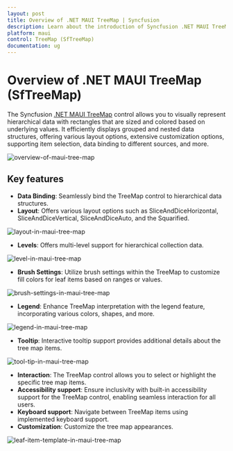 ```yaml
---
layout: post
title: Overview of .NET MAUI TreeMap | Syncfusion
description: Learn about the introduction of Syncfusion .NET MAUI TreeMap(STreeMap) control, its basic features, and the functionalities of treemap.
platform: maui
control: TreeMap (SfTreeMap)
documentation: ug
---
```

 
# Overview of .NET MAUI TreeMap (SfTreeMap)

The Syncfusion [.NET MAUI TreeMap](https://www.syncfusion.com/maui-controls/maui-tree-map) control allows you to visually represent hierarchical data with rectangles that are sized and colored based on underlying values. It efficiently displays grouped and nested data structures, offering various layout options, extensive customization options, supporting item selection, data binding to different sources, and more.

 ![overview-of-maui-tree-map](images/overview/overview-of-maui-tree-map.png)

## Key features 
 
 * **Data Binding**: Seamlessly bind the TreeMap control to hierarchical data structures.
 * **Layout**: Offers various layout options such as SliceAndDiceHorizontal, SliceAndDiceVertical, SliceAndDiceAuto, and the Squarified.

 ![layout-in-maui-tree-map](images/overview/layout-in-maui-tree-map.png)

 * **Levels**: Offers multi-level support for hierarchical collection data.

 ![level-in-maui-tree-map](images/overview/level-in-maui-tree-map.png)

 * **Brush Settings**: Utilize brush settings within the TreeMap to customize fill colors for leaf items based on ranges or values.

![brush-settings-in-maui-tree-map](images/overview/brush-settings-in-maui-tree-map.png)

 * **Legend**: Enhance TreeMap interpretation with the legend feature, incorporating various colors, shapes, and more. 

![legend-in-maui-tree-map](images/overview/legend-in-maui-tree-map.png)

 * **Tooltip**: Interactive tooltip support provides additional details about the tree map items.

![tool-tip-in-maui-tree-map](images/overview/tool-tip-in-maui-tree-map.gif)

 * **Interaction**: The TreeMap control allows you to select or highlight the specific tree map items.
 * **Accessibility support**:  Ensure inclusivity with built-in accessibility support for the TreeMap control, enabling seamless interaction for all users.
 * **Keyboard support**: Navigate between TreeMap items using implemented keyboard support.
 * **Customization**: Customize the tree map appearances.

 ![leaf-item-template-in-maui-tree-map](images/overview/leaf-item-template-in-maui-tree-map.png)